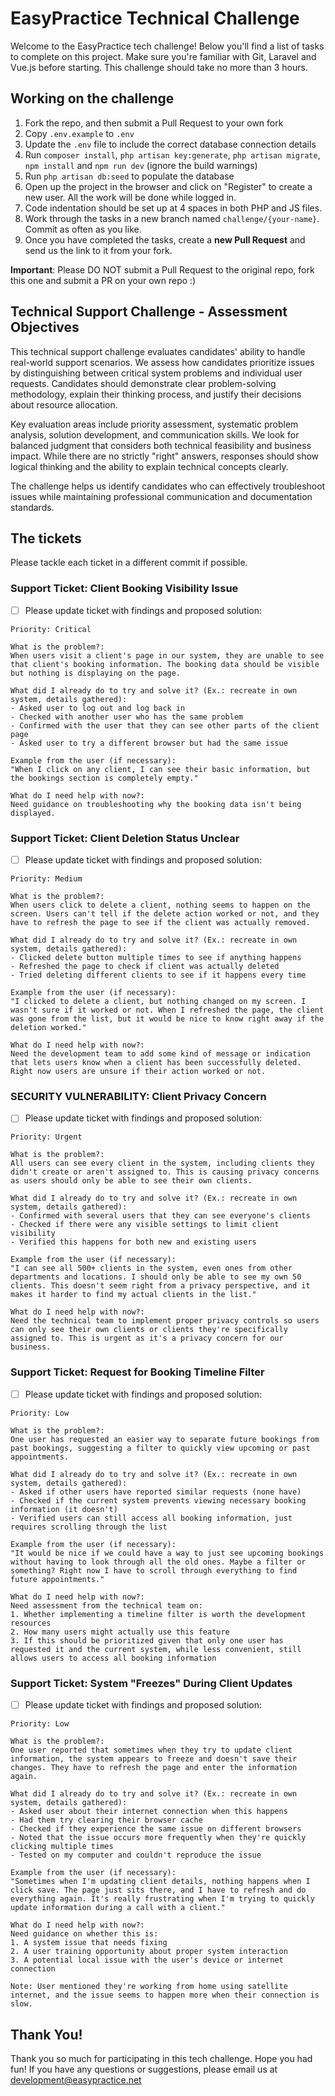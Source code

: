 # EasyPractice Technical Challenge

Welcome to the EasyPractice tech challenge! Below you'll find a list of tasks to complete on this project. Make sure you're familiar with Git, Laravel and Vue.js before starting. This challenge should take no more than 3 hours.

## Working on the challenge

1. Fork the repo, and then submit a Pull Request to your own fork
2. Copy `.env.example` to `.env`
3. Update the `.env` file to include the correct database connection details
4. Run `composer install`, `php artisan key:generate`, `php artisan migrate`, `npm install` and `npm run dev` (ignore the build warnings)
5. Run `php artisan db:seed` to populate the database
6. Open up the project in the browser and click on "Register" to create a new user. All the work will be done while logged in.
7. Code indentation should be set up at 4 spaces in both PHP and JS files.
8. Work through the tasks in a new branch named `challenge/{your-name}`. Commit as often as you like.
9. Once you have completed the tasks, create a **new Pull Request** and send us the link to it from your fork.

**Important**: Please DO NOT submit a Pull Request to the original repo, fork this one and submit a PR on your own repo :)

## Technical Support Challenge - Assessment Objectives
This technical support challenge evaluates candidates' ability to handle real-world support scenarios. We assess how candidates prioritize issues by distinguishing between critical system problems and individual user requests. Candidates should demonstrate clear problem-solving methodology, explain their thinking process, and justify their decisions about resource allocation.

Key evaluation areas include priority assessment, systematic problem analysis, solution development, and communication skills. We look for balanced judgment that considers both technical feasibility and business impact. While there are no strictly "right" answers, responses should show logical thinking and the ability to explain technical concepts clearly.

The challenge helps us identify candidates who can effectively troubleshoot issues while maintaining professional communication and documentation standards.

## The tickets

Please tackle each ticket in a different commit if possible.

### Support Ticket: Client Booking Visibility Issue 
- [ ] Please update ticket with findings and proposed solution:
```
Priority: Critical

What is the problem?:
When users visit a client's page in our system, they are unable to see that client's booking information. The booking data should be visible but nothing is displaying on the page.

What did I already do to try and solve it? (Ex.: recreate in own system, details gathered):
- Asked user to log out and log back in
- Checked with another user who has the same problem
- Confirmed with the user that they can see other parts of the client page
- Asked user to try a different browser but had the same issue

Example from the user (if necessary):
"When I click on any client, I can see their basic information, but the bookings section is completely empty."

What do I need help with now?:
Need guidance on troubleshooting why the booking data isn't being displayed.
```

### Support Ticket: Client Deletion Status Unclear
- [ ] Please update ticket with findings and proposed solution:
```
Priority: Medium

What is the problem?:
When users click to delete a client, nothing seems to happen on the screen. Users can't tell if the delete action worked or not, and they have to refresh the page to see if the client was actually removed.

What did I already do to try and solve it? (Ex.: recreate in own system, details gathered):
- Clicked delete button multiple times to see if anything happens
- Refreshed the page to check if client was actually deleted
- Tried deleting different clients to see if it happens every time

Example from the user (if necessary):
"I clicked to delete a client, but nothing changed on my screen. I wasn't sure if it worked or not. When I refreshed the page, the client was gone from the list, but it would be nice to know right away if the deletion worked."

What do I need help with now?:
Need the development team to add some kind of message or indication that lets users know when a client has been successfully deleted. Right now users are unsure if their action worked or not.
```
### SECURITY VULNERABILITY: Client Privacy Concern
- [ ] Please update ticket with findings and proposed solution:
```
Priority: Urgent

What is the problem?:
All users can see every client in the system, including clients they didn't create or aren't assigned to. This is causing privacy concerns as users should only be able to see their own clients.

What did I already do to try and solve it? (Ex.: recreate in own system, details gathered):
- Confirmed with several users that they can see everyone's clients
- Checked if there were any visible settings to limit client visibility
- Verified this happens for both new and existing users

Example from the user (if necessary):
"I can see all 500+ clients in the system, even ones from other departments and locations. I should only be able to see my own 50 clients. This doesn't seem right from a privacy perspective, and it makes it harder to find my actual clients in the list."

What do I need help with now?:
Need the technical team to implement proper privacy controls so users can only see their own clients or clients they're specifically assigned to. This is urgent as it's a privacy concern for our business.
```

### Support Ticket: Request for Booking Timeline Filter
- [ ] Please update ticket with findings and proposed solution:
```
Priority: Low

What is the problem?:
One user has requested an easier way to separate future bookings from past bookings, suggesting a filter to quickly view upcoming or past appointments.

What did I already do to try and solve it? (Ex.: recreate in own system, details gathered):
- Asked if other users have reported similar requests (none have)
- Checked if the current system prevents viewing necessary booking information (it doesn't)
- Verified users can still access all booking information, just requires scrolling through the list

Example from the user (if necessary):
"It would be nice if we could have a way to just see upcoming bookings without having to look through all the old ones. Maybe a filter or something? Right now I have to scroll through everything to find future appointments."

What do I need help with now?:
Need assessment from the technical team on:
1. Whether implementing a timeline filter is worth the development resources
2. How many users might actually use this feature
3. If this should be prioritized given that only one user has requested it and the current system, while less convenient, still allows users to access all booking information
```

### Support Ticket: System "Freezes" During Client Updates
- [ ] Please update ticket with findings and proposed solution:
```
Priority: Low

What is the problem?:
One user reported that sometimes when they try to update client information, the system appears to freeze and doesn't save their changes. They have to refresh the page and enter the information again.

What did I already do to try and solve it? (Ex.: recreate in own system, details gathered):
- Asked user about their internet connection when this happens
- Had them try clearing their browser cache
- Checked if they experience the same issue on different browsers
- Noted that the issue occurs more frequently when they're quickly clicking multiple times
- Tested on my computer and couldn't reproduce the issue

Example from the user (if necessary):
"Sometimes when I'm updating client details, nothing happens when I click save. The page just sits there, and I have to refresh and do everything again. It's really frustrating when I'm trying to quickly update information during a call with a client."

What do I need help with now?:
Need guidance on whether this is:
1. A system issue that needs fixing
2. A user training opportunity about proper system interaction
3. A potential local issue with the user's device or internet connection

Note: User mentioned they're working from home using satellite internet, and the issue seems to happen more when their connection is slow.
```

## Thank You!

Thank you so much for participating in this tech challenge. Hope you had fun! If you have any questions or suggestions, please email us at development@easypractice.net